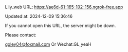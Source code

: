 Lily_web URL: https://ae6d-61-165-102-156.ngrok-free.app

Updated at: 2024-12-09 15:36:46

If you cannot open this URL, the server might be down.

Please contact: 

goley04@foxmail.com Or Wechat:GL_yeaH